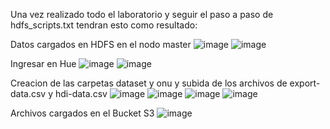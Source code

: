 Una vez realizado todo el laboratorio y seguir el paso a paso de hdfs_scripts.txt tendran esto como resultado:

Datos cargados en HDFS en el nodo master
![image](https://github.com/user-attachments/assets/eeaba0be-f91d-47b3-bdd3-1cb734ccb71e)
![image](https://github.com/user-attachments/assets/47e135e7-8e37-454e-92d3-69f25df56ee2)

Ingresar en Hue
![image](https://github.com/user-attachments/assets/9b6cd46a-6dd2-4f06-ac72-ca1236ff0b30)
![image](https://github.com/user-attachments/assets/f1c57886-380c-4213-91a1-989cd2019a26)

Creacion de las carpetas dataset y onu y subida de los archivos de export-data.csv y hdi-data.csv
![image](https://github.com/user-attachments/assets/6f3e2a60-d7bb-4a25-9c43-5909b29569a0)
![image](https://github.com/user-attachments/assets/a01fa891-f9f9-419d-bb33-d6c2f5ab9479)
![image](https://github.com/user-attachments/assets/07c62ef2-b3ad-462c-a19a-4ec382cb57c8)
![image](https://github.com/user-attachments/assets/13212a0f-c9c6-4994-8520-1e608a9c9c08)

Archivos cargados en el Bucket S3
![image](https://github.com/user-attachments/assets/9c1c7c91-a007-4084-a143-8b5370cc37b8)
